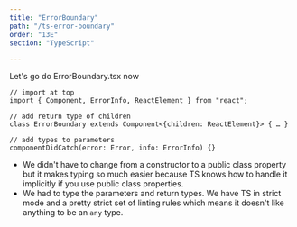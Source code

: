 ```yaml
---
title: "ErrorBoundary"
path: "/ts-error-boundary"
order: "13E"
section: "TypeScript"

---
```


Let's go do ErrorBoundary.tsx now

```tsx
// import at top
import { Component, ErrorInfo, ReactElement } from "react";

// add return type of children
class ErrorBoundary extends Component<{children: ReactElement}> { … }

// add types to parameters
componentDidCatch(error: Error, info: ErrorInfo) {}
```

- We didn't have to change from a constructor to a public class property but it makes typing so much easier because TS knows how to handle it implicitly if you use public class properties.
- We had to type the parameters and return types. We have TS in strict mode and a pretty strict set of linting rules which means it doesn't like anything to be an `any` type.
